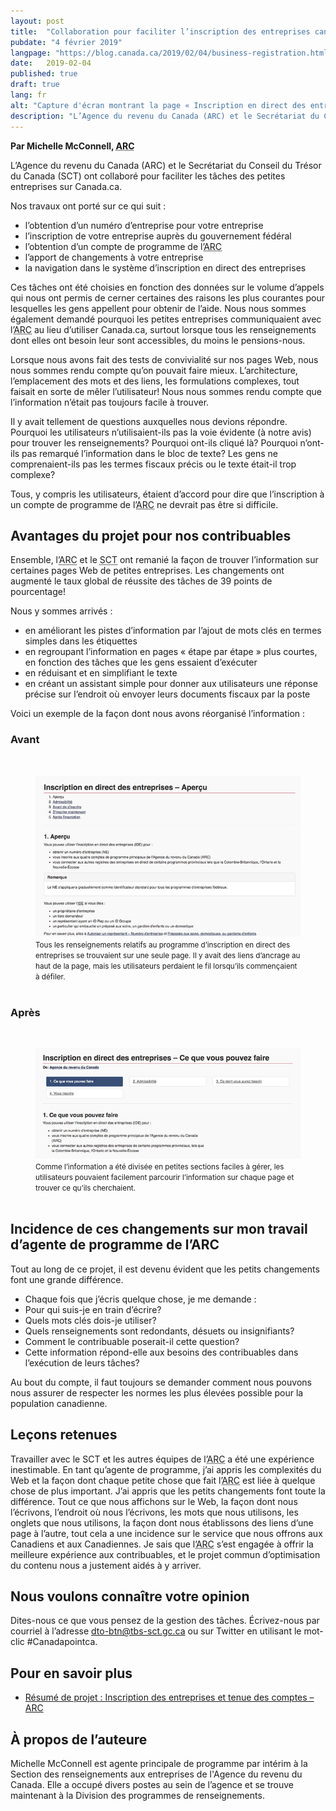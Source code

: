 ```yaml
---
layout: post
title:  "Collaboration pour faciliter l’inscription des entreprises canadiennes"
pubdate: "4 février 2019"
langpage: "https://blog.canada.ca/2019/02/04/business-registration.html"
date:   2019-02-04
published: true
draft: true
lang: fr
alt: "Capture d'écran montrant la page « Inscription en direct des entreprises » avant et après."
description: "L’Agence du revenu du Canada (ARC) et le Secrétariat du Conseil du Trésor du Canada (SCT) ont collaboré pour faciliter les tâches des petites entreprises sur Canada.ca. Ces tâches ont été choisies en fonction des données sur le volume d’appels qui nous ont permis de cerner certaines des raisons les plus courantes pour lesquelles les gens appellent pour obtenir de l’aide."
---
```


**Par Michelle McConnell, <abbr title="Agence du revenu du Canada">ARC</abbr>**

L’Agence du revenu du Canada (ARC) et le Secrétariat du Conseil du Trésor du Canada (SCT) ont collaboré pour faciliter les tâches des petites entreprises sur Canada.ca.

Nos travaux ont porté sur ce qui suit :

* l’obtention d’un numéro d’entreprise pour votre entreprise
* l’inscription de votre entreprise auprès du gouvernement fédéral
* l’obtention d’un compte de programme de l’<abbr title="Agence du revenu du Canada">ARC</abbr>
* l’apport de changements à votre entreprise
* la navigation dans le système d’inscription en direct des entreprises


Ces tâches ont été choisies en fonction des données sur le volume d’appels qui nous ont permis de cerner certaines des raisons les plus courantes pour lesquelles les gens appellent pour obtenir de l’aide. Nous nous sommes également demandé pourquoi les petites entreprises communiquaient avec l’<abbr title="Agence du revenu du Canada">ARC</abbr> au lieu d’utiliser Canada.ca, surtout lorsque tous les renseignements dont elles ont besoin leur sont accessibles, du moins le pensions-nous.

Lorsque nous avons fait des tests de convivialité sur nos pages Web, nous nous sommes rendu compte qu’on pouvait faire mieux. L’architecture, l’emplacement des mots et des liens, les formulations complexes, tout faisait en sorte de mêler l’utilisateur! Nous nous sommes rendu compte que l’information n’était pas toujours facile à trouver.

Il y avait tellement de questions auxquelles nous devions répondre. Pourquoi les utilisateurs n’utilisaient-ils pas la voie évidente (à notre avis) pour trouver les renseignements? Pourquoi ont-ils cliqué là? Pourquoi n’ont-ils pas remarqué l’information dans le bloc de texte? Les gens ne comprenaient-ils pas les termes fiscaux précis ou le texte était-il trop complexe?

Tous, y compris les utilisateurs, étaient d’accord pour dire que l’inscription à un compte de programme de l’<abbr title="Agence du revenu du Canada">ARC</abbr> ne devrait pas être si difficile.



## Avantages du projet pour nos contribuables ##

Ensemble, l’<abbr title="Agence du revenu du Canada">ARC</abbr> et le <abbr title="Secrétariat du Conseil du Trésor du Canada">SCT</abbr> ont remanié la façon de trouver l’information sur certaines pages Web de petites entreprises. Les changements ont augmenté le taux global de réussite des tâches de 39 points de pourcentage!

Nous y sommes arrivés :

* en améliorant les pistes d’information par l’ajout de mots clés en termes simples dans les étiquettes
* en regroupant l’information en pages « étape par étape » plus courtes, en fonction des tâches que les gens essaient d’exécuter
* en réduisant et en simplifiant le texte
* en créant un assistant simple pour donner aux utilisateurs une réponse précise sur l’endroit où envoyer leurs documents fiscaux par la poste


Voici un exemple de la façon dont nous avons réorganisé l’information :


### Avant ###


 <br>
<figure>
<img class="img-responsive border" alt="Avant : Inscription en direct des entreprises."
 src="/images/comptes-entreprises/avant-BRO.jpg"/>
<br>
<figcaption><small>Tous les renseignements relatifs au programme d’inscription en direct des entreprises se trouvaient sur une seule page. Il y avait des liens d’ancrage au haut de la page, mais les utilisateurs perdaient le fil lorsqu’ils commençaient à défiler.</small></figcaption>
<br>
</figure>


### Après ###

<br>
<figure>
<img class="img-responsive border" alt="Après : Inscription en direct des entreprises."
src="/images/comptes-entreprises/apres-BRO.jpg"/>
<br>
<figcaption><small>Comme l’information a été divisée en petites sections faciles à gérer, les utilisateurs pouvaient facilement parcourir l’information sur chaque page et trouver ce qu’ils cherchaient.</small></figcaption>
<br>
</figure>


## Incidence de ces changements sur mon travail d’agente de programme de l’ARC ##

Tout au long de ce projet, il est devenu évident que les petits changements font une grande différence.

* Chaque fois que j’écris quelque chose, je me demande :
* Pour qui suis-je en train d’écrire?
* Quels mots clés dois-je utiliser?
* Quels renseignements sont redondants, désuets ou insignifiants?
* Comment le contribuable poserait-il cette question?
* Cette information répond-elle aux besoins des contribuables dans l’exécution de leurs tâches?

Au bout du compte, il faut toujours se demander comment nous pouvons nous assurer de respecter les normes les plus élevées possible pour la population canadienne.


## Leçons retenues ##

Travailler avec le SCT et les autres équipes de l’<abbr title="Agence du revenu du Canada">ARC</abbr> a été une expérience inestimable. En tant qu’agente de programme, j’ai appris les complexités du Web et la façon dont chaque petite chose que fait l’<abbr title="Agence du revenu du Canada">ARC</abbr> est liée à quelque chose de plus important. J’ai appris que les petits changements font toute la différence. Tout ce que nous affichons sur le Web, la façon dont nous l’écrivons, l’endroit où nous l’écrivons, les mots que nous utilisons, les onglets que nous utilisons, la façon dont nous établissons des liens d’une page à l’autre, tout cela a une incidence sur le service que nous offrons aux Canadiens et aux Canadiennes.
Je sais que l’<abbr title="Agence du revenu du Canada">ARC</abbr> s’est engagée à offrir la meilleure expérience aux contribuables, et le projet commun d’optimisation du contenu nous a justement aidés à y arriver.


## Nous voulons connaître votre opinion ##
Dites-nous ce que vous pensez de la gestion des tâches. Écrivez-nous par courriel à l’adresse [dto-btn@tbs-sct.gc.ca](mailto:dto-btn@tbs-sct.gc.ca) ou sur Twitter en utilisant le mot-clic #Canadapointca.

## Pour en savoir plus ##

* [Résumé de projet : Inscription des entreprises et tenue des comptes – ARC ](https://blogue.canada.ca/resumes-recherche/comptes-entreprises-resume-recherche.html)

## À propos de l’auteure ##

Michelle McConnell est agente principale de programme par intérim à la Section des renseignements aux entreprises de l'Agence du revenu du Canada. Elle a occupé divers postes au sein de l’agence et se trouve maintenant à la Division des programmes de renseignements.
